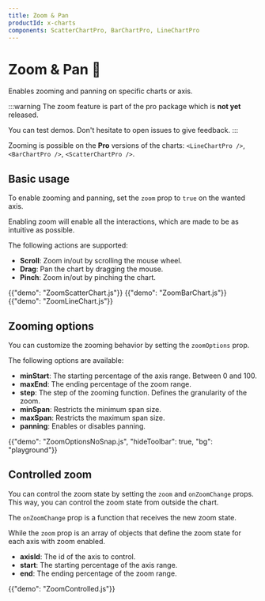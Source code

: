 ```yaml
---
title: Zoom & Pan
productId: x-charts
components: ScatterChartPro, BarChartPro, LineChartPro
---
```


# Zoom & Pan [<span class="plan-pro"></span>](/x/introduction/licensing/#pro-plan 'Pro plan') 🚧

<p class="description">Enables zooming and panning on specific charts or axis.</p>

:::warning
The zoom feature is part of the pro package which is **not yet** released.

You can test demos.
Don't hesitate to open issues to give feedback.
:::

Zooming is possible on the **Pro**[<span class="plan-pro"></span>](/x/introduction/licensing/#pro-plan 'Pro plan') versions of the charts: `<LineChartPro />`, `<BarChartPro />`, `<ScatterChartPro />`.

## Basic usage

To enable zooming and panning, set the `zoom` prop to `true` on the wanted axis.

Enabling zoom will enable all the interactions, which are made to be as intuitive as possible.

The following actions are supported:

- **Scroll**: Zoom in/out by scrolling the mouse wheel.
- **Drag**: Pan the chart by dragging the mouse.
- **Pinch**: Zoom in/out by pinching the chart.

{{"demo": "ZoomScatterChart.js"}}
{{"demo": "ZoomBarChart.js"}}
{{"demo": "ZoomLineChart.js"}}

## Zooming options

You can customize the zooming behavior by setting the `zoomOptions` prop.

The following options are available:

- **minStart**: The starting percentage of the axis range. Between 0 and 100.
- **maxEnd**: The ending percentage of the zoom range.
- **step**: The step of the zooming function. Defines the granularity of the zoom.
- **minSpan**: Restricts the minimum span size.
- **maxSpan**: Restricts the maximum span size.
- **panning**: Enables or disables panning.

{{"demo": "ZoomOptionsNoSnap.js", "hideToolbar": true, "bg": "playground"}}

## Controlled zoom

You can control the zoom state by setting the `zoom` and `onZoomChange` props.
This way, you can control the zoom state from outside the chart.

The `onZoomChange` prop is a function that receives the new zoom state.

While the `zoom` prop is an array of objects that define the zoom state for each axis with zoom enabled.

- **axisId**: The id of the axis to control.
- **start**: The starting percentage of the axis range.
- **end**: The ending percentage of the zoom range.

{{"demo": "ZoomControlled.js"}}
